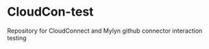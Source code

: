 CloudCon-test
=============

Repository for CloudConnect and Mylyn github connector interaction testing